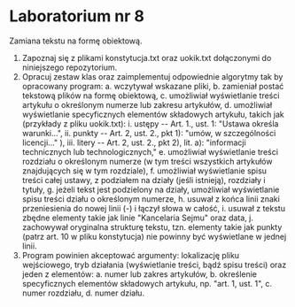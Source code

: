 # Laboratorium nr 8 

Zamiana tekstu na formę obiektową.

1. Zapoznaj się z plikami konstytucja.txt oraz uokik.txt dołączonymi do niniejszego repozytorium.
2. Opracuj zestaw klas oraz zaimplementuj odpowiednie algorytmy tak by opracowany program:
   a. wczytywał wskazane pliki,
   b. zamieniał postać tekstową plików na formę obiektową,
   c. umożliwiał wyświetlanie treści artykułu o określonym numerze lub zakresu artykułów,
   d. umożliwiał wyświetlanie specyficznych elementów składowych artykułu, takich jak (przykłady z pliku uokik.txt):
      i. ustępy -- Art. 1., ust. 1: "Ustawa określa warunki...", 
      ii. punkty -- Art. 2, ust. 2., pkt 1): "umów, w szczególności licencji..." ), 
      iii. litery -- Art. 2, ust. 2., pkt 2), lit. a): "informacji technicznych lub technologicznych,"
  e. umożliwiał wyświetlanie treści rozdziału o określonym numerze (w tym treści wszystkich artykułów znajdujących się w
     tym rozdziale),
  f. umożliwiał wyświetlanie spisu treści całej ustawy, z podziałem na działy (jeśli istnieją), rozdziały i tytuły,
  g. jeżeli tekst jest podzielony na działy, umożliwiał wyświetlanie spisu treści działu o określonym numerze,
  h. usuwał z końca linii znaki przeniesienia do nowej linii (-) i łączył słowa w całość,
  i. usuwał z tekstu zbędne elementy takie jak linie "Kancelaria Sejmu" oraz data,
  j. zachowywał oryginalna strukturę tekstu, tzn. elementy takie jak punkty (patrz art. 10 w pliku konstytucja) 
    nie powinny być wyświetlane w jednej linii.
3. Program powinien akceptować argumenty: lokalizację pliku wejściowego, tryb działania (wyświetlanie treści, bądź spisu treści) 
  oraz jeden z elementów:
   a. numer lub zakres artykułów,
   b. określenie specyficznych elementów składowych artykułu, np. "art. 1, ust. 1",
   c. numer rozdziału,
   d. numer działu.

